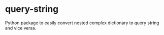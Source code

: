 # query-string
Python package to easily convert nested complex dictionary to query string and vice versa.
